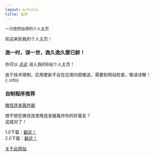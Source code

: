 ```yaml
---
layout: article
title: 主页
---
```

<span style="font-size: small;">一只悠然自得的个人主页</span>

欢迎来到我的个人主页！

### 逸一时，误一世，逸久逸久罢已龄！

你可以 [点这](进入我的个人主页) 进入我的B站个人主页！

由于技术限制，应用更新不会在应用内部推送，需要到网站检查，敬请谅解！
{:.info}

### 自制程序推荐

[微信连发轰炸器](https://space.bilibili.com/3493140812008017/channel/seriesdetail?sid=3495863)

想不想在微信连使用连发器轰炸你的好基友？<br>这就对了！

1.0下载：[戳这！](https://wwrz.lanzout.com/ix2oN13y76cj)<br>2.0下载：[戳这！](https://wwrz.lanzout.com/ipGVT14sfmsj)

[关于此网站](https://a-youranzide.github.io/about.html)

<!-- 
使用 `#` 符号来表示标题，可以使用多个 `#` 符号表示不同级别的标题：

```
# 一级标题
## 二级标题
### 三级标题
```

## 文本格式

- **粗体**: 使用 `**粗体**` 或 `__粗体__` 来表示粗体文本。
- *斜体*: 使用 `*斜体*` 或 `_斜体_` 来表示斜体文本。
- ~~删除线~~: 使用 `~~删除线~~` 来表示删除线文本。
- `代码`: 使用 \`代码\`  来表示代码。

## 列表

- 无序列表：使用 `-` 或 `*` 开头表示无序列表项。
- 有序列表：使用数字和 `.` 开头表示有序列表项。

```
- 无序列表项 1
- 无序列表项 2
- 无序列表项 3

1. 有序列表项 1
2. 有序列表项 2
3. 有序列表项 3
```

## 链接和图片

- 链接: 使用 `[链接文本](链接地址)` 来表示链接。

```
[谷歌](https://www.google.com)
```

- 图片: 使用 `![图片描述](图片地址)` 来表示图片。

```
![图片示例](https://example.com/image.jpg)
```

## 引用

使用 `>` 符号来表示引用文本。

```
> 这是一段引用文本。
```

## 表格

使用 `|` 和 `-` 来创建表格。

```
| 列1       | 列2       |
|----------|----------|
| 单元格1  | 单元格2  |
| 单元格3  | 单元格4  |
```

## 代码块

使用三个反引号 \``` 来表示代码块。

```
​```
function hello() {
    console.log("Hello, World!");
}
hello();
​```
```  -->
